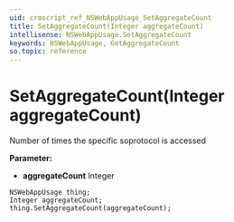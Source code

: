```yaml
---
uid: crmscript_ref_NSWebAppUsage_SetAggregateCount
title: SetAggregateCount(Integer aggregateCount)
intellisense: NSWebAppUsage.SetAggregateCount
keywords: NSWebAppUsage, GetAggregateCount
so.topic: reference
---
```


# SetAggregateCount(Integer aggregateCount)

Number of times the specific soprotocol is accessed

**Parameter:** 
* **aggregateCount** Integer

```crmscript
NSWebAppUsage thing;
Integer aggregateCount;
thing.SetAggregateCount(aggregateCount);
```

